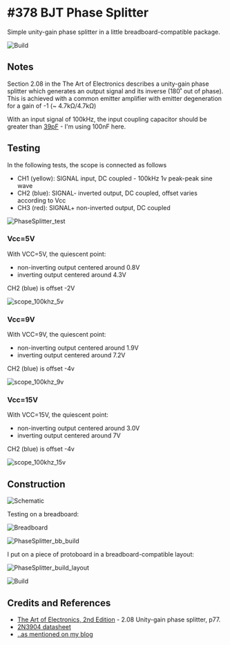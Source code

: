 # #378 BJT Phase Splitter

Simple unity-gain phase splitter in a little breadboard-compatible package.

![Build](./assets/PhaseSplitter_build.jpg?raw=true)

## Notes

Section 2.08 in the The Art of Electronics describes a unity-gain phase splitter which generates an output signal and its inverse (180˚ out of phase).
This is achieved with a common emitter amplifier with emitter degeneration for a gain of -1 (~ 4.7kΩ/4.7kΩ)

With an input signal of 100kHz, the input coupling capacitor should be greater than [39pF](https://www.wolframalpha.com/input/?i=1%2F(2%CF%80*+100kHz+*+1%2F(1%2F150000%CE%A9+%2B+1%2F56000%CE%A9))) - I'm using 100nF here.

## Testing

In the following tests, the scope is connected as follows

* CH1 (yellow): SIGNAL input, DC coupled - 100kHz 1v peak-peak sine wave
* CH2 (blue): SIGNAL- inverted output, DC coupled, offset varies according to Vcc
* CH3 (red): SIGNAL+ non-inverted output, DC coupled

![PhaseSplitter_test](./assets/PhaseSplitter_test.jpg?raw=true)


### Vcc=5V

With VCC=5V, the quiescent point:

* non-inverting output centered around 0.8V
* inverting output centered around 4.3V

CH2 (blue) is offset -2V

![scope_100khz_5v](./assets/scope_100khz_5v.gif?raw=true)


### Vcc=9V

With VCC=9V, the quiescent point:

* non-inverting output centered around 1.9V
* inverting output centered around 7.2V

CH2 (blue) is offset -4v

![scope_100khz_9v](./assets/scope_100khz_9v.gif?raw=true)


### Vcc=15V

With VCC=15V, the quiescent point:

* non-inverting output centered around 3.0V
* inverting output centered around 7V

CH2 (blue) is offset -4v

![scope_100khz_15v](./assets/scope_100khz_15v.gif?raw=true)


## Construction

![Schematic](./assets/PhaseSplitter_schematic.jpg?raw=true)

Testing on a breadboard:

![Breadboard](./assets/PhaseSplitter_bb.jpg?raw=true)

![PhaseSplitter_bb_build](./assets/PhaseSplitter_bb_build.jpg?raw=true)

I put on a piece of protoboard in a breadboard-compatible layout:

![PhaseSplitter_build_layout](./assets/PhaseSplitter_build_layout.jpg?raw=true)

![Build](./assets/PhaseSplitter_build.jpg?raw=true)

## Credits and References
* [The Art of Electronics, 2nd Edition](https://www.goodreads.com/book/show/569775.The_Art_of_Electronics) - 2.08 Unity-gain phase splitter, p77.
* [2N3904 datasheet](https://www.futurlec.com/Transistors/2N3904.shtml)
* [..as mentioned on my blog](https://blog.tardate.com/2018/02/leap378-bjt-phase-splitter.html)
